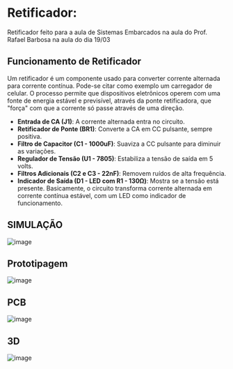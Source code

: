 # Retificador:

Retificador feito para a aula de Sistemas Embarcados na aula do Prof. Rafael Barbosa na aula do dia 19/03

## Funcionamento de Retificador

Um retificador é um componente usado para converter corrente alternada para corrente contínua. Pode-se citar como exemplo um carregador de celular. 
O processo permite que dispositivos eletrônicos operem com uma fonte de energia estável e previsível, através da ponte retificadora, que "força" com que a corrente só passe através de uma direção.
 
- **Entrada de CA (J1)**: A corrente alternada entra no circuito.
- **Retificador de Ponte (BR1)**: Converte a CA em CC pulsante, sempre positiva.
- **Filtro de Capacitor (C1 - 1000uF)**: Suaviza a CC pulsante para diminuir as variações.
- **Regulador de Tensão (U1 - 7805)**: Estabiliza a tensão de saída em 5 volts.
- **Filtros Adicionais (C2 e C3 - 22nF)**: Removem ruídos de alta frequência.
- **Indicador de Saída (D1 - LED com R1 - 130Ω)**: Mostra se a tensão está presente.
Basicamente, o circuito transforma corrente alternada em corrente contínua estável, com um LED como indicador de funcionamento.

## SIMULAÇÃO
![image](https://github.com/Matheus-Bertol/retificador/assets/141282448/63b59b27-76a4-4874-a939-3ff104c05b53)
## Prototipagem
![image](https://github.com/Matheus-Bertol/retificador/assets/141282448/2ba4a286-ce01-414a-92a9-d435b57887e6)
## PCB
![image](https://github.com/Matheus-Bertol/retificador/assets/141282448/b684e2cc-023d-43ac-9e8f-9c221495c87f)
## 3D
![image](https://github.com/Matheus-Bertol/retificador/assets/141282448/a389a264-14ff-4aa1-8802-5a88434e3ecc)
